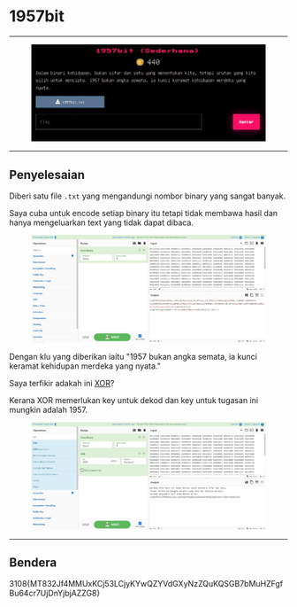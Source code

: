 # 1957bit

***

<figure><img src="../../../../.gitbook/assets/image (1) (1) (1) (1) (1) (1) (1) (1) (1) (1) (1) (1).png" alt=""><figcaption></figcaption></figure>

***

## Penyelesaian

Diberi satu file `.txt` yang mengandungi nombor binary yang sangat banyak.

Saya cuba untuk encode setiap binary itu tetapi tidak membawa hasil dan hanya mengeluarkan text yang tidak dapat dibaca.

<figure><img src="../../../../.gitbook/assets/image (1) (1) (1) (1) (1) (1) (1) (1) (1) (1) (1) (1) (1).png" alt=""><figcaption></figcaption></figure>

Dengan klu yang diberikan iaitu "1957 bukan angka semata, ia kunci keramat kehidupan merdeka yang nyata."

Saya terfikir adakah ini [XOR](https://en.wikipedia.org/wiki/XOR\_cipher)?

Kerana XOR memerlukan key untuk dekod dan key untuk tugasan ini mungkin adalah 1957.

<figure><img src="../../../../.gitbook/assets/image (2) (1) (1) (1) (1) (1) (1) (1) (1).png" alt=""><figcaption></figcaption></figure>

***

## Bendera

3108{MT832Jf4MMUxKCj53LCjyKYwQZYVdGXyNzZQuKQSGB7bMuHZFgfBu64cr7UjDnYjbjAZZG8}
